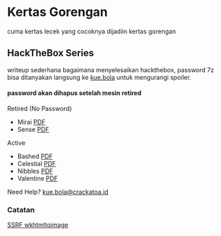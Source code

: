 # Kertas Gorengan

cuma kertas lecek yang cocoknya dijadiin kertas gorengan

## HackTheBox Series
writeup sederhana bagaimana menyelesaikan hackthebox, password 7z bisa ditanyakan langsung ke [kue.bola](mailto:kue.bola@crackatoa.id) untuk mengurangi spoiler.

#### password akan dihapus setelah mesin retired

Retired (No Password)

* Mirai   [PDF](https://github.com/crackatoa/kertasgorengan/raw/master/doc/Mirai.pdf)
* Sense   [PDF](https://github.com/crackatoa/kertasgorengan/raw/master/doc/Sense.pdf)

Active

* Bashed [PDF](https://github.com/crackatoa/kertasgorengan/raw/master/doc/Bashed.7z)
* Celestial [PDF](https://github.com/crackatoa/kertasgorengan/raw/master/doc/Celestial.7z)
* Nibbles [PDF](https://github.com/crackatoa/kertasgorengan/raw/master/doc/Nibbles.7z)
* Valentine [PDF](https://github.com/crackatoa/kertasgorengan/raw/master/doc/Valentine.7z)



Need Help? [kue.bola@crackatoa.id](mailto:kue.bola@crackatoa.id)

### Catatan
[SSRF wkhtmltoimage](https://github.com/crackatoa/kertasgorengan/blob/master/catatan/SSRF%20wkhtml.md)
